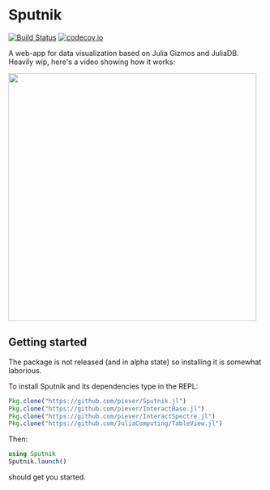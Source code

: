 # Sputnik

[![Build Status](https://travis-ci.org/piever/Sputnik.jl.svg?branch=master)](https://travis-ci.org/piever/Sputnik.jl)
[![codecov.io](http://codecov.io/github/piever/Sputnik.jl/coverage.svg?branch=master)](http://codecov.io/github/piever/Sputnik.jl?branch=master)

A web-app for data visualization based on Julia Gizmos and JuliaDB. Heavily wip, here's a video showing how it works:

[<img src="https://user-images.githubusercontent.com/6333339/37868363-d59c85fc-2f9c-11e8-97ee-e97d89b5ba10.png" width="489">](https://vimeo.com/261643164)

## Getting started

The package is not released (and in alpha state) so installing it is somewhat laborious.

To install Sputnik and its dependencies type in the REPL:

```julia
Pkg.clone("https://github.com/piever/Sputnik.jl")
Pkg.clone("https://github.com/piever/InteractBase.jl")
Pkg.clone("https://github.com/piever/InteractSpectre.jl")
Pkg.clone("https://github.com/JuliaComputing/TableView.jl")
```

Then:

```julia
using Sputnik
Sputnik.launch()
```

should get you started.
